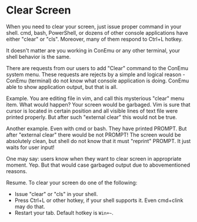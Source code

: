 ---
---

# Clear Screen

When you need to clear your screen, just issue proper command in your shell. cmd, bash, PowerShell, or dozens of other console applications have either "clear" or "cls". Moreover, many of them respond to Ctrl+L hotkey.

It doesn't matter are you working in ConEmu or any other terminal, your shell behavior is the same.

There are requests from our users to add "Clear" command to the ConEmu system menu. These requests are rejects by a simple and logical reason - ConEmu (terminal) do not know what console application is doing. ConEmu able to show application output, but that is all.

Example. You are editing file in vim, and call this mysterious "clear" menu item. What would happen? Your screen would be garbaged. Vim is sure that cursor is located in certain position and all visible lines of text file were printed properly. But after such "external clear" this would not be true.

Another example. Even with cmd or bash. They have printed PROMPT. But after "external clear" there would be not PROMPT! The screen would be absolutely clean, but shell do not know that it must "reprint" PROMPT. It just waits for user input!

One may say: users know when they want to clear screen in appropriate moment. Yep. But that would case garbaged output due to abovementioned reasons.

Resume. To clear your screen do one of the following:

* Issue "clear" or "cls" in your shell.
* Press Ctrl+L or other hotkey, if your shell supports it. Even cmd+clink may do that.
* Restart your tab. Default hotkey is `Win+~`.
